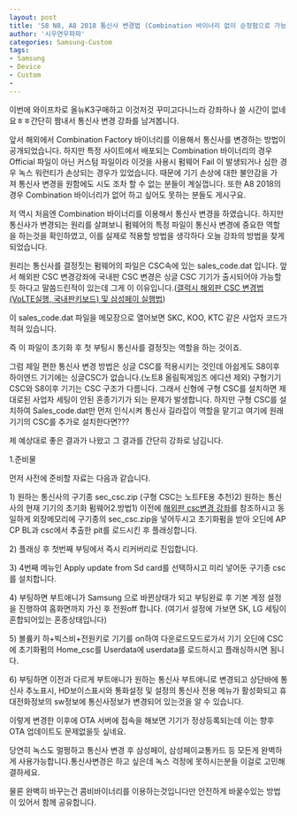 ```yaml
---
layout: post
title: 'S8 N8, A8 2018 통신사 변경법 (Combination 바이너리 없이 순정펌으로 가능)'
author: '시우연우파파'
categories: Samsung-Custom
tags:
- Samsung
- Device
- Custom
-
---
```



<script> location.href='https://cafe.naver.com/develoid/802742' ; </script>

<p>이번에 와이프차로 올뉴K3구매하고 이것저것 꾸미고다니느라 강좌하나 쓸 시간이 없네요ㅎㅎ간단히 짬내서&nbsp;통신사 변경 강좌를 남겨봅니다.</p>
<p>앞서 해외에서 Combination Factory 바이너리를 이용해서 통신사를 변경하는&nbsp;방법이 공개되었습니다. 하지만 특정 사이트에서 배포되는 Combination 바이너리의 경우 Official 파일이 아닌 커스텀 파일이라 이것을&nbsp;사용시 펌웨어 Fail 이 발생되거나 심한 경우 녹스 워런티가 손상되는 경우가 있었습니다.&nbsp;때문에 기기 손상에 대한&nbsp;불안감을 가져&nbsp;통신사 변경을 원함에도 시도 조차 할 수 없는 분들이 계실껍니다. 또한 A8 2018의 경우 Combination&nbsp;바이너리가 없어 하고 싶어도 못하는 분들도 게시구요.&nbsp;</p>
<p>저 역시 처음엔&nbsp;Combination 바이너리를 이용해서 통신사 변경을 하였습니다. 하지만 통신사가 변경되는 원리를 살펴보니 펌웨어의 특정 파일이 통신사 변경에 중요한 역할 을 하는것을 확인하였고, 이를 실제로 적용할&nbsp;방법을 생각하다 오늘 강좌의&nbsp;방법을 찾게 되었습니다.&nbsp;</p>
<p>원리는 통신사를 결정짓는 펌웨어의 파일은&nbsp;CSC속에 있는 sales_code.dat 입니다. 앞서 해외판 CSC 변경강좌에 국내판 CSC 변경은 싱글 CSC 기기가 출시되어야 가능할 듯 하다고 말씀드린적이 있는데 그게 이 이유입니다.(<a href="http://siwooyeonwoopapa.tistory.com/entry/%EA%B0%A4%EB%9F%AD%EC%8B%9C-%ED%95%B4%EC%99%B8%ED%8C%90-CSC-%EB%B3%80%EA%B2%BD%EB%B2%95-%EB%B0%8F-%EC%82%BC%EC%84%B1%ED%8E%98%EC%9D%B4-%EA%B3%A0%EC%B0%B0">갤럭시 해외판 CSC 변경법(VoLTE실행, 국내판키보드) 및 삼성페이 실행법</a>)</p>
<p>이&nbsp;sales_code.dat&nbsp;파일을 메모장으로 열어보면 SKC, KOO, KTC 같은 사업자 코드가 적혀 있습니다.&nbsp;</p>
<p>즉 이 파일이 초기화 후 첫 부팅시 통신사를 결정짓는 역할을 하는 것이죠.</p>
<p>그럼 제일 편한 통신사 변경 방법은 싱글 CSC를 적용시키는 것인데 아쉽게도 S8이후 하이엔드 기기에는 싱글CSC가 없습니다.(노트8 올림픽게임즈 에디션 제외) 구형기기 CSC와 S8이후 기기는 CSC 구조가 다름니다. 그래서 신형에 구형 CSC를 설치하면 제대로된 사업자 세팅이 안된 혼종기기가 되는 문제가 발생합니다. 하지만 구형 CSC를 설치하여 Sales_code.dat만 먼저 인식시켜 통신사 길라잡이 역할을 맡기고&nbsp;여기에 원래 기기의 CSC를 추가로 설치한다면???</p>
<p>제 예상대로 좋은 결과가 나왔고 그 결과를 간단히 강좌로 남김니다.</p>
<p>1.준비물</p>
<p>먼저 사전에 준비할 자료는 다음과 같습니다.</p>
<p>1) 원하는 통신사의 구기종 sec_csc.zip (구형 CSC는 노트FE용 추천)2) 원하는&nbsp;통신사의 현재 기기의 초기화 펌웨어2.방법1) 이전에&nbsp;<a href="http://siwooyeonwoopapa.tistory.com/entry/%EA%B0%A4%EB%9F%AD%EC%8B%9C-%ED%95%B4%EC%99%B8%ED%8C%90-CSC-%EB%B3%80%EA%B2%BD%EB%B2%95-%EB%B0%8F-%EC%82%BC%EC%84%B1%ED%8E%98%EC%9D%B4-%EA%B3%A0%EC%B0%B0">해외판 csc변경 강좌</a>를 참조하시고 동일하게 외장메모리에 구기종의 sec_csc.zip을 넣어두시고 초기화펌을 받아 오딘에 AP CP BL과 csc에서 추출한 pit를 로드시킨 후 플래싱합니다.</p>
<p>2) 플래싱 후 첫번째 부팅에서 즉시 리커버리로 진입합니다.</p>
<p>3) 4번째 메뉴인 Apply update from Sd card를 선택하시고 미리 넣어둔 구기종 csc를 설치합니다.</p>
<p>4) 부팅하면 부트애니가 Samsung 으로 바뀐상태가 되고 부팅완료&nbsp;후 기본 계정&nbsp;설정을 진행하여 홈화면까지 가신 후 전원off 합니다. (여기서 설정에 가보면 SK, LG 세팅이 혼합되어있는 혼종상태입니다)</p>
<p>5) 볼륨키 하+빅스비+전원키로 기기를 on하여 다운로드모드로가서 기기 오딘에 CSC에&nbsp;초기화펌의 Home_csc를 Userdata에&nbsp;userdata를 로드하시고 플래싱하시면 됨니다.</p>
<p>6) 부팅하면 이전과 다르게 부트애니가 원하는 통신사 부트애니로&nbsp;변경되고 상단바에 통신사 추노표시, HD보이스표시와 통화설정 및 설정의 통신사 전용 메뉴가 활성화되고&nbsp;휴대전화정보의 sw정보에 통신사정보가 변경되어 있는것을 알 수 있습니다.</p>
<p>이렇게 변경한 이후에 OTA 서버에 접속을 해보면&nbsp;기기가&nbsp;정상등록되는데&nbsp;이는 향후 OTA&nbsp;업데이트도 문제없을듯 싶네요.</p>
<p>당연히 녹스도 멀쩡하고 통신사 변경 후 삼성페이, 삼성페이교통카드 등 모든게 완벽하게 사용가능합니다.통신사변경은 하고 싶은데 녹스&nbsp;걱정에 못하시는분들 이걸로 고민해결하세요.&nbsp;</p>
<p>물론 완벽히 바꾸는건 콤비바이너리를 이용하는것입니다만 안전하게 바꿀수있는 방법이 있어서 함께 공유합니다.</p>

